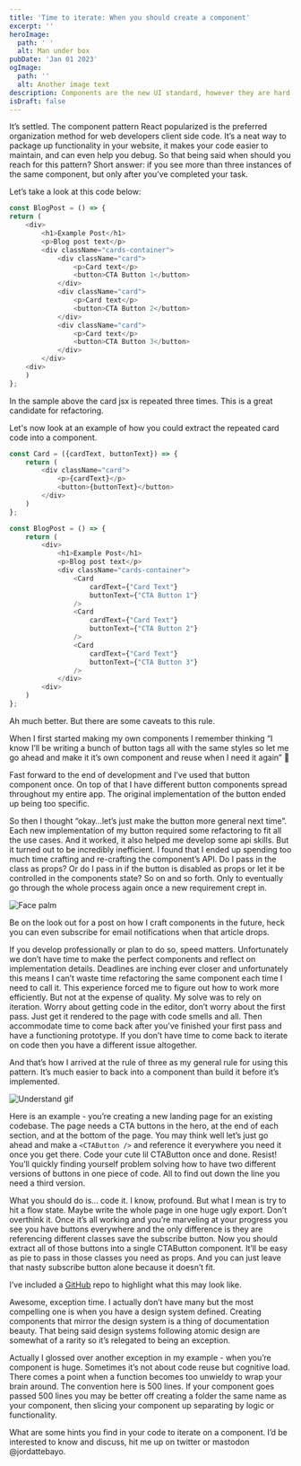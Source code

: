```yaml
---
title: 'Time to iterate: When you should create a component'
excerpt: ''
heroImage:
  path: ' '
  alt: Man under box
pubDate: 'Jan 01 2023'
ogImage:
  path: ''
  alt: Another image text
description: Components are the new UI standard, however they are hard to get right the first time. They end up either prematurely over-engineered or require refactoring to accommodate new use-cases. Choose to create your components iteratively, after you’ve created the page.
isDraft: false
---
```


It’s settled. The component pattern React popularized is the preferred organization method for web developers client side code. It’s a neat way to package up functionality in your website, it makes your code easier to maintain, and can even help you debug. So that being said when should you reach for this pattern? Short answer: if you see more than three instances of the same component, but only after you’ve completed your task.

Let’s take a look at this code below:

```javascript
const BlogPost = () => {
return (
	<div>
		<h1>Example Post</h1>
		<p>Blog post text</p>
		<div className="cards-container">
			<div className="card">
				<p>Card text</p>
				<button>CTA Button 1</button>
			</div>
			<div className="card">
				<p>Card text</p>
				<button>CTA Button 2</button>
			</div>
			<div className="card">
				<p>Card text</p>
				<button>CTA Button 3</button>
			</div>
		</div>
	<div>
	)
};
```

In the sample above the card jsx is repeated three times. This is a great candidate for refactoring. 

Let's now look at an example of how you could extract the repeated card code into a component.

```javascript
const Card = ({cardText, buttonText}) => {
	return (
		<div className="card">
			<p>{cardText}</p>
			<button>{buttonText}</button>
		</div>
	)
};

const BlogPost = () => {
	return (
		<div>
			<h1>Example Post</h1>
			<p>Blog post text</p>
			<div className="cards-container">
				<Card 
					cardText={"Card Text"} 
					buttonText={"CTA Button 1"} 
				/>
				<Card 
					cardText={"Card Text"} 
					buttonText={"CTA Button 2"} 
				/>
				<Card 
					cardText={"Card Text"} 
					buttonText={"CTA Button 3"} 
				/>
			</div>
		<div>
	)
};
```

Ah much better. But there are some caveats to this rule.

When I first started making my own components I remember thinking “I know I’ll be writing a bunch of button tags all with the same styles so let me go ahead and make it it’s own component and reuse when I need it again”  🤗

Fast forward to the end of development and I’ve used that button component once. On top of that I have different button components spread throughout my entire app. The original implementation of the button ended up being too specific.

So then I thought “okay…let’s just make the button more general next time”. Each new implementation of my button required some refactoring to fit all the use cases. And it worked, it also helped me develop some api skills. But it turned out to be incredibly inefficient. I found that I ended up spending too much time crafting and re-crafting the component’s API. Do I pass in the class as props? Or do I pass in if the button is disabled as props or let it be controlled in the components state? So on and so forth. Only to eventually go through the whole process again once a new requirement crept in.

![Face palm](https://media.tenor.com/Oaq1HNMNDVsAAAAC/facepalm-crowd.gif)

Be on the look out for a post on how I craft components in the future, heck you can even subscribe for email notifications when that article drops. 

If you develop professionally or plan to do so, speed matters. Unfortunately we don’t have time to make the perfect components and reflect on implementation details. Deadlines are inching ever closer and unfortunately this means I can’t waste time refactoring the same component each time I need to call it. This experience forced me to figure out how to work more efficiently. But not at the expense of quality. My solve was to rely on iteration. Worry about getting code in the editor, don’t worry about the first pass. Just get it rendered to the page with code smells and all. Then accommodate time to come back after you’ve finished your first pass and have a functioning prototype. If you don’t have time to come back to iterate on code then you have a different issue altogether. 

And that’s how I arrived at the rule of three as my general rule for using this pattern. It’s much easier to back into a component than build it before it’s implemented. 

![Understand gif](https://media.tenor.com/25IjtCdxlgoAAAAC/surprised-black.gif)

Here is an example - you’re creating a new landing page for an existing codebase. The page needs a CTA buttons in the hero, at the end of each section, and at the bottom of the page. You may think well let’s just go ahead and make a `<CTAButton />` and reference it everywhere you need it once you get there. Code your cute lil CTAButton once and done. Resist! You’ll quickly finding yourself problem solving how to have two different versions of buttons in one piece of code. All to find out down the line you need a third version.  

What you should do is… code it. I know, profound. But what I mean is try to hit a flow state. Maybe write the whole page in one huge ugly export. Don’t overthink it. Once it’s all working and you’re marveling at your progress you see you have buttons everywhere and the only difference is they are referencing different classes save the subscribe button. Now you should extract all of those buttons into a single CTAButton component. It’ll be easy as pie to pass in those classes you need as props. And you can just leave that nasty subscribe button alone because it doesn’t fit. 

I’ve included a [GitHub](https://github.com/jordattebayo/component-example) repo to highlight what this may look like.

Awesome, exception time. I actually don’t have many but the most compelling one is when you have a design system defined. Creating components that mirror the design system is a thing of documentation beauty. That being said design systems following atomic design are somewhat of a rarity so it’s relegated to being an exception. 

Actually I glossed over another exception in my example - when you’re component is huge. Sometimes it’s not about code reuse but cognitive load. There comes a point when a function becomes too unwieldy to wrap your brain around. The convention here is 500 lines. If your component goes passed 500 lines you may be better off creating a folder the same name as your component, then slicing your component up separating by logic or functionality. 

What are some hints you find in your code to iterate on a component. I’d be interested to know and discuss, hit me up on twitter or mastodon @jordattebayo.